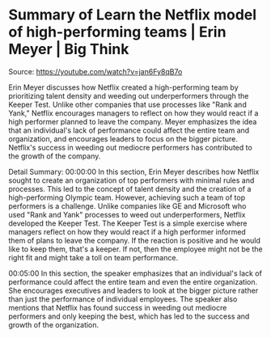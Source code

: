 # Summary of Learn the Netflix model of high-performing teams | Erin Meyer | Big Think

Source: https://youtube.com/watch?v=jan6Fy8qB7o

Erin Meyer discusses how Netflix created a high-performing team by prioritizing talent density and weeding out underperformers through the Keeper Test. Unlike other companies that use processes like "Rank and Yank," Netflix encourages managers to reflect on how they would react if a high performer planned to leave the company. Meyer emphasizes the idea that an individual's lack of performance could affect the entire team and organization, and encourages leaders to focus on the bigger picture. Netflix's success in weeding out mediocre performers has contributed to the growth of the company.

Detail Summary: 
00:00:00
In this section, Erin Meyer describes how Netflix sought to create an organization of top performers with minimal rules and processes. This led to the concept of talent density and the creation of a high-performing Olympic team. However, achieving such a team of top performers is a challenge. Unlike companies like GE and Microsoft who used "Rank and Yank" processes to weed out underperformers, Netflix developed the Keeper Test. The Keeper Test is a simple exercise where managers reflect on how they would react if a high performer informed them of plans to leave the company. If the reaction is positive and he would like to keep them, that's a keeper. If not, then the employee might not be the right fit and might take a toll on team performance.

00:05:00
In this section, the speaker emphasizes that an individual's lack of performance could affect the entire team and even the entire organization. She encourages executives and leaders to look at the bigger picture rather than just the performance of individual employees. The speaker also mentions that Netflix has found success in weeding out mediocre performers and only keeping the best, which has led to the success and growth of the organization.

